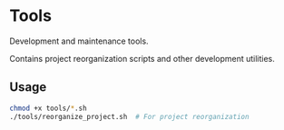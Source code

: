 # Tools

Development and maintenance tools.

Contains project reorganization scripts and other development utilities.

## Usage

```bash
chmod +x tools/*.sh
./tools/reorganize_project.sh  # For project reorganization
```
